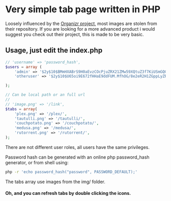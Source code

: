 # Very simple tab page written in PHP
Loosely influenced by the [Organizr project](https://github.com/causefx/Organizr), most images are stolen from their repository. If you are looking for a more advanced product i would suggest you check out their project, this is made to be very basic.

## Usage, just edit the index.php
```php
// 'username' => 'password_hash',
$users = array (
	'admin' => '$2y$10$BMmHXABrS9H0aEvzCOcPjuZRX21ZMw59XQtuZ3f7KiUSmGQGDVhWO',
	'otheruser' => '$2y$10$U65oi9E672fHHaE9ddFUM.MfhOG/8e2eR2H1ZGppLyZROj2gEvXu2',

);

// Can be local path or an full url
//
// 'image.png' => '/link',
$tabs = array(
	'plex.png' => '/plex/',
	'tautulli.png' => '/tautulli/',
	'couchpotato.png' => '/couchpotato/',
	'medusa.png' => '/medusa/',
	'rutorrent.png' => '/rutorrent/',
);
```
There are not different user roles, all users have the same privileges.

Password hash can be generated with an online php password_hash generator, or from shell using:
```sh
php -r 'echo password_hash("password", PASSWORD_DEFAULT);'
```
The tabs array use images from the img/ folder.

#### Oh, and you can refresh tabs by double clicking the icons.
